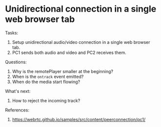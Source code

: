 # Unidirectional connection in a single web browser tab

Tasks:
1. Setup unidirectional audio/video connection in a single web browser tab.
1. PC1 sends both audio and video and PC2 receives them.

Questions:
1. Why is the remotePlayer smaller at the beginning?
1. When is the `ontrack` event emitted?
1. When do the media start flowing?

What's next:
1. How to reject the incoming track?

References:
1. https://webrtc.github.io/samples/src/content/peerconnection/pc1/
